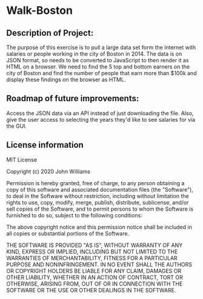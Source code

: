 # Walk-Boston

## Description of Project:
The purpose of this exercise is to pull a large data set form the Internet with salaries or people working in the city of Boston in 2014. The data is on JSON format, so needs to be converted to JavaScript to then render it as HTML on a browser. We need to find the 5 top and bottom earners on the city of Boston and find the number of people that earn more than $100k and display these findings on the browser as HTML.

## Roadmap of future improvements:
Access the JSON data via an API instead of just downloading the file. Also, give the user access to selecting the years they'd like to see salaries for via the GUI.

## License information
MIT License

Copyright (c) 2020 John Williams

Permission is hereby granted, free of charge, to any person obtaining a copy of this software and associated documentation files (the "Software"), to deal in the Software without restriction, including without limitation the rights to use, copy, modify, merge, publish, distribute, sublicense, and/or sell copies of the Software, and to permit persons to whom the Software is furnished to do so, subject to the following conditions:

The above copyright notice and this permission notice shall be included in all copies or substantial portions of the Software.

THE SOFTWARE IS PROVIDED "AS IS", WITHOUT WARRANTY OF ANY KIND, EXPRESS OR IMPLIED, INCLUDING BUT NOT LIMITED TO THE WARRANTIES OF MERCHANTABILITY, FITNESS FOR A PARTICULAR PURPOSE AND NONINFRINGEMENT. IN NO EVENT SHALL THE AUTHORS OR COPYRIGHT HOLDERS BE LIABLE FOR ANY CLAIM, DAMAGES OR OTHER LIABILITY, WHETHER IN AN ACTION OF CONTRACT, TORT OR OTHERWISE, ARISING FROM, OUT OF OR IN CONNECTION WITH THE SOFTWARE OR THE USE OR OTHER DEALINGS IN THE SOFTWARE.
